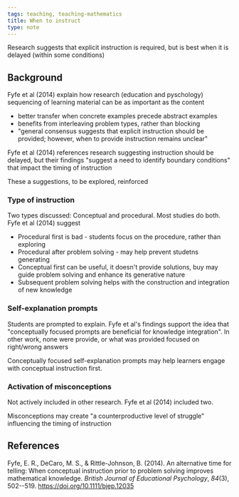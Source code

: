 ```yaml
---
tags: teaching, teaching-mathematics
title: When to instruct
type: note
---
```

Research suggests that explicit instruction is required, but is best when it is delayed (within some conditions)

## Background

Fyfe et al (2014) explain how research (education and pyschology) sequencing of learning material can be as important as the content

- better transfer when concrete examples precede abstract examples
- benefits from interleaving problem types, rather than blocking
- "general consensus suggests that explicit instruction should be provided; however, when to provide instruction remains unclear"

Fyfe et al (2014) references research suggesting instruction should be delayed, but their findings "suggest a need to identify boundary conditions" that impact the timing of instruction

These a suggestions, to be explored, reinforced

### Type of instruction

Two types discussed: Conceptual and procedural. Most studies do both. Fyfe et al (2014) suggest

- Procedural first is bad - students focus on the procedure, rather than exploring
- Procedural after problem solving - may help prevent studetns generating 
- Conceptual first can be useful, it doesn't provide solutions, buy may guide problem solving and enhance its generative nature
- Subsequent problem solving helps with the construction and integration of new knowledge

### Self-explanation prompts

Students are prompted to explain. Fyfe et al's findings support the idea that "conceptually focused prompts are beneficial for knowledge integration". In other work, none were provide, or what was provided focused on right/wrong answers

Conceptually focused self-explanation prompts may help learners engage with conceptual instruction first.

### Activation of misconceptions

Not actively included in other research. Fyfe et al (2014) included two.

Misconceptions may create "a counterproductive level of struggle" influencing the timing of instruction




## References

Fyfe, E. R., DeCaro, M. S., & Rittle-Johnson, B. (2014). An alternative time for telling: When conceptual instruction prior to problem solving improves mathematical knowledge. *British Journal of Educational Psychology*, *84*(3), 502--519. <https://doi.org/10.1111/bjep.12035>